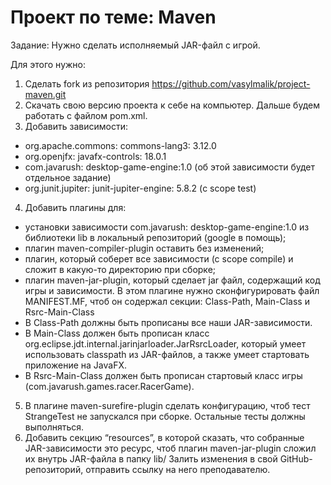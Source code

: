 # Проект по теме: Maven
Задание: Нужно сделать исполняемый JAR-файл с игрой.

Для этого нужно:

1) Сделать fork из репозитория https://github.com/vasylmalik/project-maven.git
2) Скачать свою версию проекта к себе на компьютер. Дальше будем работать с файлом pom.xml.
3) Добавить зависимости:
- org.apache.commons: commons-lang3: 3.12.0
- org.openjfx: javafx-controls: 18.0.1
- com.javarush: desktop-game-engine:1.0 (об этой зависимости будет отдельное задание)
- org.junit.jupiter: junit-jupiter-engine: 5.8.2 (с scope test)
4) Добавить плагины для:
- установки зависимости com.javarush: desktop-game-engine:1.0 из библиотеки lib в локальный репозиторий (google в помощь);
- плагин maven-compiler-plugin оставить без изменений;
- плагин, который соберет все зависимости (с scope compile) и сложит в какую-то директорию при сборке;
- плагин maven-jar-plugin, который сделает jar файл, содержащий код игры и зависимости. В этом плагине нужно сконфигурировать файл MANIFEST.MF, чтоб он содержал секции: Class-Path, Main-Class и Rsrc-Main-Class
- В Class-Path должны быть прописаны все наши JAR-зависимости.
- В Main-Class должен быть прописан класс org.eclipse.jdt.internal.jarinjarloader.JarRsrcLoader, который умеет использовать classpath из JAR-файлов, а также умеет стартовать приложение на JavaFX. 
- В Rsrc-Main-Class должен быть прописан стартовый класс игры (com.javarush.games.racer.RacerGame).
5) В плагине maven-surefire-plugin сделать конфигурацию, чтоб тест StrangeTest не запускался при сборке. Остальные тесты должны выполняться.
6) Добавить секцию “resources”, в которой сказать, что собранные JAR-зависимости это ресурс, чтоб плагин maven-jar-plugin сложил их внутрь JAR-файла в папку lib/
Залить изменения в свой GitHub-репозиторий, отправить ссылку на него преподавателю.
